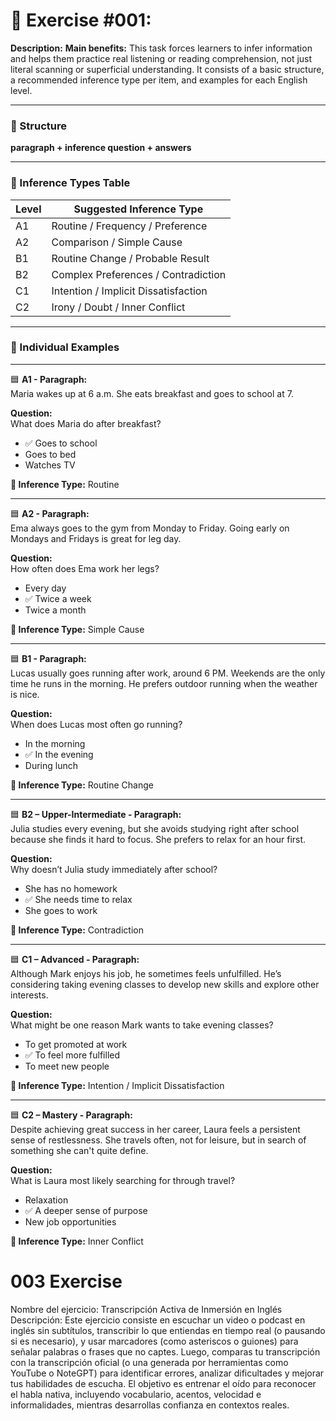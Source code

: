 # 🧠 Exercise #001:
**Description:**
**Main benefits:** This task forces learners to infer information and helps them practice real listening or reading comprehension, not just literal scanning or superficial understanding. It consists of a basic structure, a recommended inference type per item, and examples for each English level.

---

### 🔖 Structure  
**paragraph + inference question + answers**

---

### 🧩 Inference Types Table

| Level | Suggested Inference Type                      |
|-------|-----------------------------------------------|
| A1    | Routine / Frequency / Preference              |
| A2    | Comparison / Simple Cause                     |
| B1    | Routine Change / Probable Result              |
| B2    | Complex Preferences / Contradiction           |
| C1    | Intention / Implicit Dissatisfaction          |
| C2    | Irony / Doubt / Inner Conflict                |

---

### 🧪 Individual Examples

---

🟦 **A1 - Paragraph:**  
Maria wakes up at 6 a.m. She eats breakfast and goes to school at 7.

**Question:**  
What does Maria do after breakfast?

- ✅ Goes to school  
- Goes to bed  
- Watches TV  

**🧠 Inference Type:** Routine

---

🟦 **A2 - Paragraph:**  
Ema always goes to the gym from Monday to Friday. Going early on Mondays and Fridays is great for leg day.

**Question:**  
How often does Ema work her legs?

- Every day  
- ✅ Twice a week  
- Twice a month  

**🧠 Inference Type:** Simple Cause

---

🟦 **B1 - Paragraph:**  
Lucas usually goes running after work, around 6 PM. Weekends are the only time he runs in the morning. He prefers outdoor running when the weather is nice.

**Question:**  
When does Lucas most often go running?

- In the morning  
- ✅ In the evening  
- During lunch  

**🧠 Inference Type:** Routine Change

---

🟦 **B2 – Upper-Intermediate - Paragraph:**  
Julia studies every evening, but she avoids studying right after school because she finds it hard to focus. She prefers to relax for an hour first.

**Question:**  
Why doesn’t Julia study immediately after school?

- She has no homework  
- ✅ She needs time to relax  
- She goes to work  

**🧠 Inference Type:** Contradiction

---

🟦 **C1 – Advanced - Paragraph:**  
Although Mark enjoys his job, he sometimes feels unfulfilled. He’s considering taking evening classes to develop new skills and explore other interests.

**Question:**  
What might be one reason Mark wants to take evening classes?

- To get promoted at work  
- ✅ To feel more fulfilled  
- To meet new people  

**🧠 Inference Type:** Intention / Implicit Dissatisfaction

---

🟦 **C2 – Mastery - Paragraph:**  
Despite achieving great success in her career, Laura feels a persistent sense of restlessness. She travels often, not for leisure, but in search of something she can't quite define.  

**Question:**  
What is Laura most likely searching for through travel?

- Relaxation  
- ✅ A deeper sense of purpose  
- New job opportunities  

**🧠 Inference Type:** Inner Conflict


# 003 Exercise
Nombre del ejercicio: Transcripción Activa de Inmersión en Inglés
Descripción: Este ejercicio consiste en escuchar un video o podcast en inglés sin subtítulos, transcribir lo que entiendas en tiempo real (o pausando si es necesario), y usar marcadores (como asteriscos o guiones) para señalar palabras o frases que no captes. Luego, comparas tu transcripción con la transcripción oficial (o una generada por herramientas como YouTube o NoteGPT) para identificar errores, analizar dificultades y mejorar tus habilidades de escucha. El objetivo es entrenar el oído para reconocer el habla nativa, incluyendo vocabulario, acentos, velocidad e informalidades, mientras desarrollas confianza en contextos reales.



